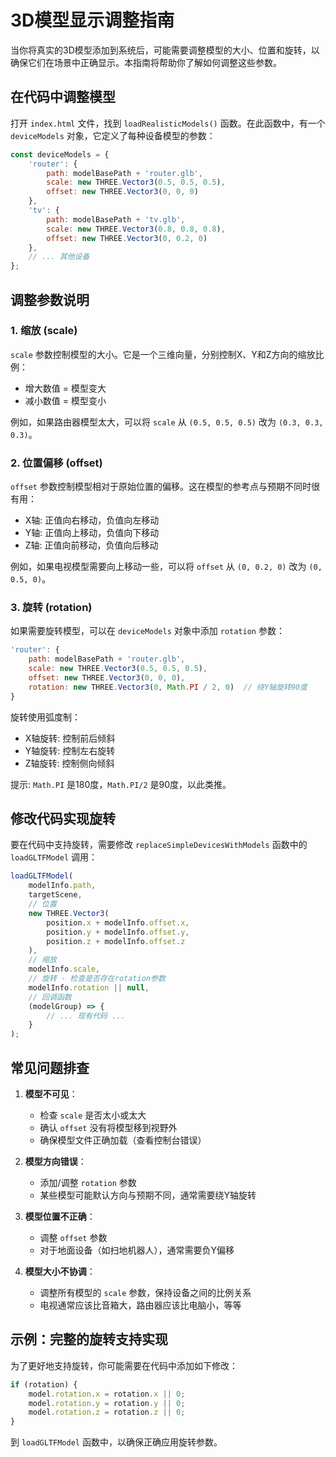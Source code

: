 # 3D模型显示调整指南

当你将真实的3D模型添加到系统后，可能需要调整模型的大小、位置和旋转，以确保它们在场景中正确显示。本指南将帮助你了解如何调整这些参数。

## 在代码中调整模型

打开 `index.html` 文件，找到 `loadRealisticModels()` 函数。在此函数中，有一个 `deviceModels` 对象，它定义了每种设备模型的参数：

```javascript
const deviceModels = {
    'router': {
        path: modelBasePath + 'router.glb',
        scale: new THREE.Vector3(0.5, 0.5, 0.5),
        offset: new THREE.Vector3(0, 0, 0)
    },
    'tv': {
        path: modelBasePath + 'tv.glb',
        scale: new THREE.Vector3(0.8, 0.8, 0.8),
        offset: new THREE.Vector3(0, 0.2, 0)
    },
    // ... 其他设备
};
```

## 调整参数说明

### 1. 缩放 (scale)

`scale` 参数控制模型的大小。它是一个三维向量，分别控制X、Y和Z方向的缩放比例：

- 增大数值 = 模型变大
- 减小数值 = 模型变小

例如，如果路由器模型太大，可以将 `scale` 从 `(0.5, 0.5, 0.5)` 改为 `(0.3, 0.3, 0.3)`。

### 2. 位置偏移 (offset)

`offset` 参数控制模型相对于原始位置的偏移。这在模型的参考点与预期不同时很有用：

- X轴: 正值向右移动，负值向左移动
- Y轴: 正值向上移动，负值向下移动
- Z轴: 正值向前移动，负值向后移动

例如，如果电视模型需要向上移动一些，可以将 `offset` 从 `(0, 0.2, 0)` 改为 `(0, 0.5, 0)`。

### 3. 旋转 (rotation)

如果需要旋转模型，可以在 `deviceModels` 对象中添加 `rotation` 参数：

```javascript
'router': {
    path: modelBasePath + 'router.glb',
    scale: new THREE.Vector3(0.5, 0.5, 0.5),
    offset: new THREE.Vector3(0, 0, 0),
    rotation: new THREE.Vector3(0, Math.PI / 2, 0)  // 绕Y轴旋转90度
}
```

旋转使用弧度制：
- X轴旋转: 控制前后倾斜
- Y轴旋转: 控制左右旋转
- Z轴旋转: 控制侧向倾斜

提示: `Math.PI` 是180度，`Math.PI/2` 是90度，以此类推。

## 修改代码实现旋转

要在代码中支持旋转，需要修改 `replaceSimpleDevicesWithModels` 函数中的 `loadGLTFModel` 调用：

```javascript
loadGLTFModel(
    modelInfo.path, 
    targetScene, 
    // 位置
    new THREE.Vector3(
        position.x + modelInfo.offset.x, 
        position.y + modelInfo.offset.y, 
        position.z + modelInfo.offset.z
    ),
    // 缩放
    modelInfo.scale,
    // 旋转 - 检查是否存在rotation参数
    modelInfo.rotation || null,
    // 回调函数
    (modelGroup) => {
        // ... 现有代码 ...
    }
);
```

## 常见问题排查

1. **模型不可见**：
   - 检查 `scale` 是否太小或太大
   - 确认 `offset` 没有将模型移到视野外
   - 确保模型文件正确加载（查看控制台错误）

2. **模型方向错误**：
   - 添加/调整 `rotation` 参数
   - 某些模型可能默认方向与预期不同，通常需要绕Y轴旋转

3. **模型位置不正确**：
   - 调整 `offset` 参数
   - 对于地面设备（如扫地机器人），通常需要负Y偏移

4. **模型大小不协调**：
   - 调整所有模型的 `scale` 参数，保持设备之间的比例关系
   - 电视通常应该比音箱大，路由器应该比电脑小，等等

## 示例：完整的旋转支持实现

为了更好地支持旋转，你可能需要在代码中添加如下修改：

```javascript
if (rotation) {
    model.rotation.x = rotation.x || 0;
    model.rotation.y = rotation.y || 0;
    model.rotation.z = rotation.z || 0;
}
```

到 `loadGLTFModel` 函数中，以确保正确应用旋转参数。 